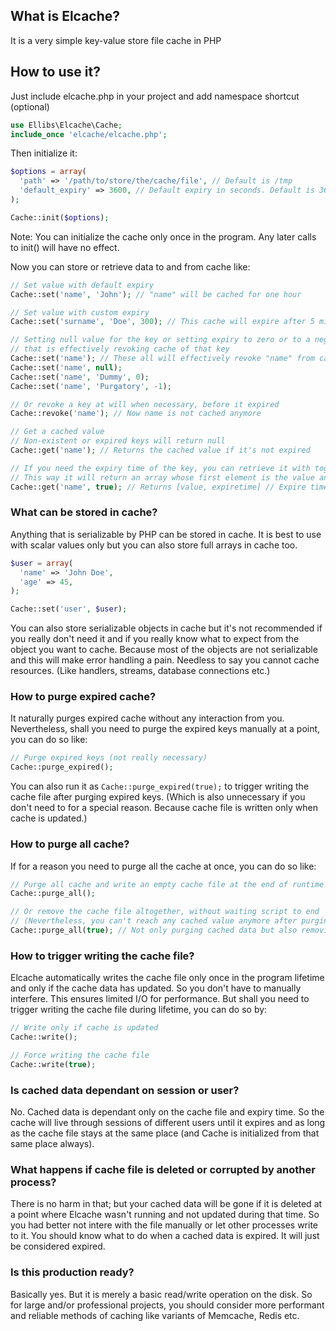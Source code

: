 ## What is Elcache?
It is a very simple key-value store file cache in PHP

## How to use it?
Just include elcache.php in your project and add namespace shortcut (optional)

```php
use Ellibs\Elcache\Cache;
include_once 'elcache/elcache.php';
```

Then initialize it:

```php
$options = array(
  'path' => '/path/to/store/the/cache/file', // Default is /tmp
  'default_expiry' => 3600, // Default expiry in seconds. Default is 3600 (1 hour)
);

Cache::init($options);
```
Note: You can initialize the cache only once in the program. Any later calls to init() will have no effect.

Now you can store or retrieve data to and from cache like:

```php
// Set value with default expiry
Cache::set('name', 'John'); // "name" will be cached for one hour

// Set value with custom expiry
Cache::set('surname', 'Doe', 300); // This cache will expire after 5 minutes

// Setting null value for the key or setting expiry to zero or to a negative number,
// that is effectively revoking cache of that key
Cache::set('name'); // These all will effectively revoke "name" from cache
Cache::set('name', null);
Cache::set('name', 'Dummy', 0);
Cache::set('name', 'Purgatory', -1);

// Or revoke a key at will when necessary, before it expired
Cache::revoke('name'); // Now name is not cached anymore

// Get a cached value
// Non-existent or expired keys will return null
Cache::get('name'); // Returns the cached value if it's not expired

// If you need the expiry time of the key, you can retrieve it with together with the value
// This way it will return an array whose first element is the value and second is the expiry time in timestamp
Cache::get('name', true); // Returns [value, expiretime] // Expire time is timestamp, not the remaining seconds
```

### What can be stored in cache?

Anything that is serializable by PHP can be stored in cache. It is best to use with scalar values only but you can also store full arrays in cache too.

```php
$user = array(
  'name' => 'John Doe',
  'age' => 45,
);

Cache::set('user', $user);
```

You can also store serializable objects in cache but it's not recommended if you really don't need it and if you really know what to expect from the object you want to cache. Because most of the objects are not serializable and this will make error handling a pain. Needless to say you cannot cache resources. (Like handlers, streams, database connections etc.)

### How to purge expired cache?

It naturally purges expired cache without any interaction from you. Nevertheless, shall you need to purge the expired keys manually at a point, you can do so like:

```php
// Purge expired keys (not really necessary)
Cache::purge_expired();
```
You can also run it as `Cache::purge_expired(true);` to trigger writing the cache file after purging expired keys. (Which is also unnecessary if you don't need to for a special reason. Because cache file is written only when cache is updated.)

### How to purge all cache?

If for a reason you need to purge all the cache at once, you can do so like:

```php
// Purge all cache and write an empty cache file at the end of runtime
Cache::purge_all();

// Or remove the cache file altogether, without waiting script to end
// (Nevertheless, you can't reach any cached value anymore after purging, even if writing is not triggered.)
Cache::purge_all(true); // Not only purging cached data but also removing the cache file, which will be re-created after cache is updated again.
```

### How to trigger writing the cache file?

Elcache automatically writes the cache file only once in the program lifetime and only if the cache data has updated. So you don't have to manually interfere. This ensures limited I/O for performance. But shall you need to trigger writing the cache file during lifetime, you can do so by:

```php
// Write only if cache is updated
Cache::write();

// Force writing the cache file
Cache::write(true);
```

### Is cached data dependant on session or user?

No. Cached data is dependant only on the cache file and expiry time. So the cache will live through sessions of different users until it expires and as long as the cache file stays at the same place (and Cache is initialized from that same place always).

### What happens if cache file is deleted or corrupted by another process?

There is no harm in that; but your cached data will be gone if it is deleted at a point where Elcache wasn't running and not updated during that time. So you had better not intere with the file manually or let other processes write to it. You should know what to do when a cached data is expired. It will just be considered expired.

### Is this production ready?

Basically yes. But it is merely a basic read/write operation on the disk. So for large and/or professional projects, you should consider more performant and reliable methods of caching like variants of Memcache, Redis etc.
